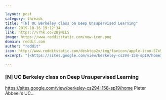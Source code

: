 ```yaml
---

layout: post
category: threads
title: "[N] UC Berkeley class on Deep Unsupervised Learning"
date: 2019-10-16 19:12:34
link: https://vrhk.co/2BjNILS
image: https://www.redditstatic.com/new-icon.png
domain: reddit.com
author: "reddit"
icon: http://www.redditstatic.com/desktop2x/img/favicon/apple-icon-57x57.png
excerpt: "[<https://sites.google.com/view/berkeley-cs294-158-sp19/home>](<https://sites.google.com/view/berkeley-cs294-158-sp19/home>) Pieter Abbeel's UC..."

---
```


### [N] UC Berkeley class on Deep Unsupervised Learning

[<https://sites.google.com/view/berkeley-cs294-158-sp19/home>](<https://sites.google.com/view/berkeley-cs294-158-sp19/home>) Pieter Abbeel's UC...